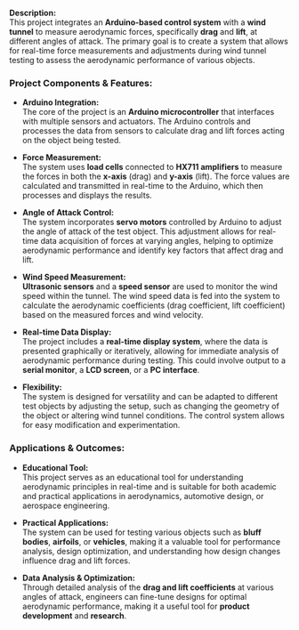 

**Description:**  
This project integrates an **Arduino-based control system** with a **wind tunnel** to measure aerodynamic forces, specifically **drag** and **lift**, at different angles of attack. The primary goal is to create a system that allows for real-time force measurements and adjustments during wind tunnel testing to assess the aerodynamic performance of various objects.

### **Project Components & Features:**

- **Arduino Integration:**  
  The core of the project is an **Arduino microcontroller** that interfaces with multiple sensors and actuators. The Arduino controls and processes the data from sensors to calculate drag and lift forces acting on the object being tested.

- **Force Measurement:**  
  The system uses **load cells** connected to **HX711 amplifiers** to measure the forces in both the **x-axis** (drag) and **y-axis** (lift). The force values are calculated and transmitted in real-time to the Arduino, which then processes and displays the results.

- **Angle of Attack Control:**  
  The system incorporates **servo motors** controlled by Arduino to adjust the angle of attack of the test object. This adjustment allows for real-time data acquisition of forces at varying angles, helping to optimize aerodynamic performance and identify key factors that affect drag and lift.

- **Wind Speed Measurement:**  
  **Ultrasonic sensors** and a **speed sensor** are used to monitor the wind speed within the tunnel. The wind speed data is fed into the system to calculate the aerodynamic coefficients (drag coefficient, lift coefficient) based on the measured forces and wind velocity.

- **Real-time Data Display:**  
  The project includes a **real-time display system**, where the data is presented graphically or iteratively, allowing for immediate analysis of aerodynamic performance during testing. This could involve output to a **serial monitor**, a **LCD screen**, or a **PC interface**.

- **Flexibility:**  
  The system is designed for versatility and can be adapted to different test objects by adjusting the setup, such as changing the geometry of the object or altering wind tunnel conditions. The control system allows for easy modification and experimentation.

### **Applications & Outcomes:**
- **Educational Tool:**  
  This project serves as an educational tool for understanding aerodynamic principles in real-time and is suitable for both academic and practical applications in aerodynamics, automotive design, or aerospace engineering.
  
- **Practical Applications:**  
  The system can be used for testing various objects such as **bluff bodies**, **airfoils**, or **vehicles**, making it a valuable tool for performance analysis, design optimization, and understanding how design changes influence drag and lift forces.

- **Data Analysis & Optimization:**  
  Through detailed analysis of the **drag and lift coefficients** at various angles of attack, engineers can fine-tune designs for optimal aerodynamic performance, making it a useful tool for **product development** and **research**.


